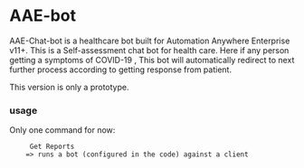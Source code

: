 # AAE-bot

AAE-Chat-bot is a healthcare bot built for Automation Anywhere Enterprise v11+. This is a Self-assessment chat bot for health care. Here if any person getting a symptoms of COVID-19 , This bot will automatically redirect to next further process according to getting response from patient.
 
This version is only a prototype.

### usage
 Only one command for now:
 
         Get Reports
        => runs a bot (configured in the code) against a client
